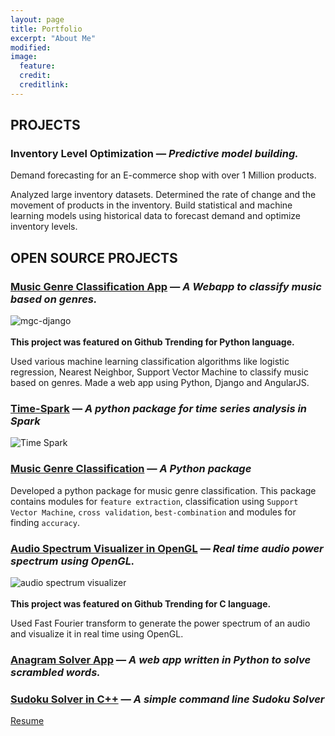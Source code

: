 ```yaml
---
layout: page
title: Portfolio
excerpt: "About Me"
modified: 
image: 
  feature:  
  credit: 
  creditlink: 
---
```

## PROJECTS

### Inventory Level Optimization — *Predictive model building.*

Demand forecasting for an E-commerce shop with over 1 Million products. 

Analyzed large inventory datasets. Determined the rate of change and the movement of products in the inventory. 
Build statistical and machine learning models using historical data to forecast demand and optimize inventory levels. 


## OPEN SOURCE PROJECTS

### [Music Genre Classification App](https://github.com/indrajithi/mgc-django)  — *A Webapp to classify music based on genres.* 



![mgc-django](https://raw.githubusercontent.com/indrajithi/mgc-django/master/img.jpg)
<br><br>
**This project was featured on Github Trending for Python language.** 

Used various machine learning classification algorithms like logistic regression, Nearest Neighbor, Support Vector Machine to classify music based on genres. Made a web app using Python, Django and AngularJS. 


### [Time-Spark](https://github.com/indrajithi/time-spark) — *A python package for time series analysis in Spark*
![Time Spark](https://raw.githubusercontent.com/indrajithi/time-spark/master/plt.png)

### [Music Genre Classification](https://github.com/indrajithi/mgc-python) — *A Python package*
Developed a python package for music genre classification. This package contains modules for `feature extraction`, classification using `Support Vector Machine`, `cross validation`, `best-combination` and modules for finding `accuracy`. 


### [Audio Spectrum Visualizer in OpenGL](https://github.com/indrajithi/Audio-Visualizer) — *Real time audio power spectrum using OpenGL.*

![audio spectrum visualizer](https://raw.githubusercontent.com/indrajithi/Audio-Visualizer/master/spectrum.gif)
<br><br>
**This project was featured on Github Trending for C language.**

Used Fast Fourier transform to generate the power spectrum of an audio and visualize it in real time using OpenGL.

### [Anagram Solver App](https://github.com/indrajithi/Jumble-words-Solver-using-webapp2) — *A web app written in Python to solve scrambled words.*

### [Sudoku Solver in C++](https://github.com/indrajithi/SUDOKU)  — *A simple command line Sudoku Solver*

 <a markdown="0" href="http://indrajith.me/resume" class="btn">Resume</a>
